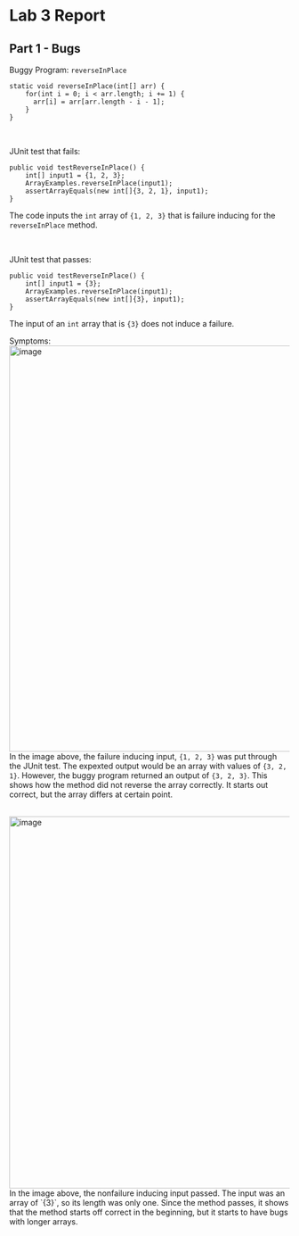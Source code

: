 # Lab 3 Report

## Part 1 - Bugs

Buggy Program: `reverseInPlace`

```
static void reverseInPlace(int[] arr) {
    for(int i = 0; i < arr.length; i += 1) {
      arr[i] = arr[arr.length - i - 1];
    }
}
```
<br>

JUnit test that fails:
```
public void testReverseInPlace() {
    int[] input1 = {1, 2, 3};
    ArrayExamples.reverseInPlace(input1);
    assertArrayEquals(new int[]{3, 2, 1}, input1);
}
```
The code inputs the `int` array of `{1, 2, 3}` that is failure inducing for the `reverseInPlace` method.

<br>

JUnit test that passes:
```
public void testReverseInPlace() {
    int[] input1 = {3};
    ArrayExamples.reverseInPlace(input1);
    assertArrayEquals(new int[]{3}, input1);
}
```
The input of an `int` array that is `{3}` does not induce a failure.

Symptoms: 
<br>
<img width="728" alt="image" src="https://github.com/katrinab2727/cse15l-lab-reports/assets/149338452/731c6459-19e5-4d06-8d0b-ba5020912df1">
<br>
In the image above, the failure inducing input, `{1, 2, 3}` was put through the JUnit test. The expexted output would be an array with values of `{3, 2, 1}`. However, the buggy program returned an output of `{3, 2, 3}`. This shows how the method did not reverse the array correctly. It starts out correct, but the array differs at certain point.

<br>
<img width="667" alt="image" src="https://github.com/katrinab2727/cse15l-lab-reports/assets/149338452/a44b157e-b971-45e0-9bb8-39c39a1a5091">
<br>
In the image above, the nonfailure inducing input passed. The input was an array of `{3}`, so its length was only one. Since the method passes, it shows that the method starts off correct in the beginning, but it starts to have bugs with longer arrays.





